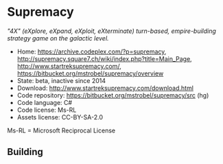 # Supremacy

_"4X" (eXplore, eXpand, eXploit, eXterminate) turn-based, empire-building strategy game on the galactic level._

- Home: https://archive.codeplex.com/?p=supremacy, http://supremacy.square7.ch/wiki/index.php?title=Main_Page, http://www.startreksupremacy.com/, https://bitbucket.org/mstrobel/supremacy/overview
- State: beta, inactive since 2014
- Download: http://www.startreksupremacy.com/download.html
- Code repository: https://bitbucket.org/mstrobel/supremacy/src (hg)
- Code language: C#
- Code license: Ms-RL
- Assets license: CC-BY-SA-2.0

Ms-RL = Microsoft Reciprocal License

## Building

